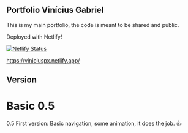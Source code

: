 ## Portfolio Vinícius Gabriel

This is my main portfolio, the code is meant to be shared and public.

Deployed with Netlify!

[![Netlify Status](https://api.netlify.com/api/v1/badges/7c8938ba-9200-4583-8fbd-dbc8366e34b2/deploy-status)](https://app.netlify.com/sites/viniciuspx/deploys)

https://viniciuspx.netlify.app/

## Version

# Basic 0.5

0.5 First version: Basic navigation, some animation, it does the job. 👍
